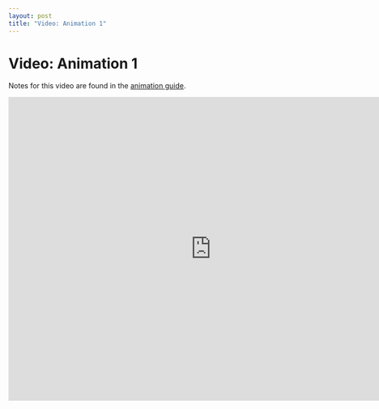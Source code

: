 ```yaml
---
layout: post
title: "Video: Animation 1"
---
```


# Video: Animation 1

Notes for this video are found in the
[animation guide](/guides/2015-08-24-animation.html).

<div style="text-align: center">
<iframe src="http://player.vimeo.com/video/57962198?title=0&amp;byline=0&amp;portrait=0&amp;color=ffffff" width="800" height="600" frameborder="0" webkitAllowFullScreen mozallowfullscreen allowFullScreen></iframe>
</div>

